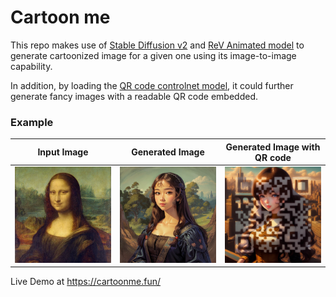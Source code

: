 # Cartoon me 
This repo makes use of [Stable Diffusion v2](https://github.com/Stability-AI/stablediffusion) and [ReV Animated model](https://civitai.com/models/7371/rev-animated) to generate cartoonized image for a given one using its image-to-image capability.

In addition, by loading the [QR code controlnet model](https://civitai.com/models/90472?modelVersionId=96366), it could further generate fancy images with a readable QR code embedded. 

### Example

<style>
table th:first-of-type {
    width: 33%;
}
table th:nth-of-type(2) {
    width: 33%;
}
table th:nth-of-type(3) {
    width: 33%;
}
</style>
Input Image  |           Generated Image            | Generated Image with QR code 
:---------------------------------:|:------------------------------------:|:-------------------------:
<img src="test.png" width="512"/>  | <img src="example.png" width="512"/> | <img src="qr_example.png" width="512"/>



Live Demo at https://cartoonme.fun/